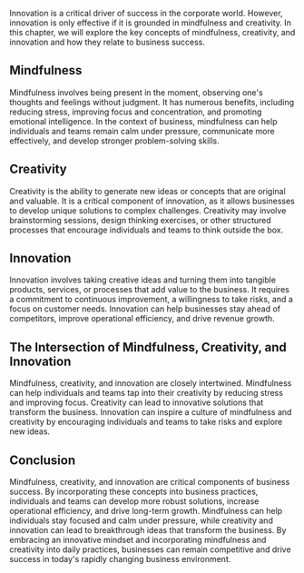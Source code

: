 
Innovation is a critical driver of success in the corporate world. However, innovation is only effective if it is grounded in mindfulness and creativity. In this chapter, we will explore the key concepts of mindfulness, creativity, and innovation and how they relate to business success.

Mindfulness
-----------

Mindfulness involves being present in the moment, observing one's thoughts and feelings without judgment. It has numerous benefits, including reducing stress, improving focus and concentration, and promoting emotional intelligence. In the context of business, mindfulness can help individuals and teams remain calm under pressure, communicate more effectively, and develop stronger problem-solving skills.

Creativity
----------

Creativity is the ability to generate new ideas or concepts that are original and valuable. It is a critical component of innovation, as it allows businesses to develop unique solutions to complex challenges. Creativity may involve brainstorming sessions, design thinking exercises, or other structured processes that encourage individuals and teams to think outside the box.

Innovation
----------

Innovation involves taking creative ideas and turning them into tangible products, services, or processes that add value to the business. It requires a commitment to continuous improvement, a willingness to take risks, and a focus on customer needs. Innovation can help businesses stay ahead of competitors, improve operational efficiency, and drive revenue growth.

The Intersection of Mindfulness, Creativity, and Innovation
-----------------------------------------------------------

Mindfulness, creativity, and innovation are closely intertwined. Mindfulness can help individuals and teams tap into their creativity by reducing stress and improving focus. Creativity can lead to innovative solutions that transform the business. Innovation can inspire a culture of mindfulness and creativity by encouraging individuals and teams to take risks and explore new ideas.

Conclusion
----------

Mindfulness, creativity, and innovation are critical components of business success. By incorporating these concepts into business practices, individuals and teams can develop more robust solutions, increase operational efficiency, and drive long-term growth. Mindfulness can help individuals stay focused and calm under pressure, while creativity and innovation can lead to breakthrough ideas that transform the business. By embracing an innovative mindset and incorporating mindfulness and creativity into daily practices, businesses can remain competitive and drive success in today's rapidly changing business environment.
